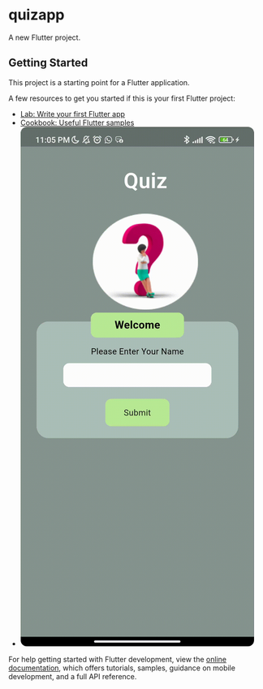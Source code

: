 # quizapp

A new Flutter project.

## Getting Started

This project is a starting point for a Flutter application.

A few resources to get you started if this is your first Flutter project:

- [Lab: Write your first Flutter app](https://docs.flutter.dev/get-started/codelab)
- [Cookbook: Useful Flutter samples](https://docs.flutter.dev/cookbook)
- <img src="gif/quiz.gif" style="  border-radius: 12px;">

For help getting started with Flutter development, view the
[online documentation](https://docs.flutter.dev/), which offers tutorials,
samples, guidance on mobile development, and a full API reference.
